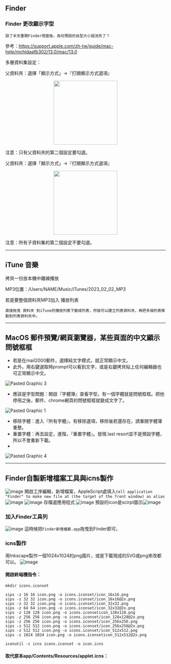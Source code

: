 ## Finder
### Finder 更改顯示字型

`設了半天重開Finder視窗後，為何預設的自型大小就消失了？`

參考：https://support.apple.com/zh-tw/guide/mac-help/mchldaafb302/13.0/mac/13.0

多層資料集設定：

父資料夾：選擇「顯示方式」->『打開顯示方式選項』
<p align="center"> <img width=200 src="https://user-images.githubusercontent.com/18000764/216751152-716752c4-f1ca-4db8-ae5d-3b71852718e9.png"> </p>

注意：只有父資料夾的第二個設定要勾選。

父資料夾：選擇「顯示方式」->『打開顯示方式選項』
<p align="center"> <img width=200 src="https://user-images.githubusercontent.com/18000764/216751174-d0c95fc0-3738-4b94-8c09-36947645dece.png"> </p>

注意：所有子資料集的第二個設定不要勾選。

* * *

## iTune 音樂

拷貝一份放本機中離線播放

MP3位置：/Users/NAME/Music/iTunes/2023_02_02_MP3

若是要整個資料夾MP3加入 播放列表

`直接拖曳 資料夾 到iTune的播放列表下變成列表，然後可以建立列表資料夾，再把多個列表移動到列表資料夾中。`


* * *

## MacOS 郵件預覽/網頁瀏覽器，某些頁面的中文顯示問號框框

* 若是在mail2000郵件，選擇純文字模式，就正常顯示中文。
* 此外，用右鍵選取時prompt可以看到文字，或是右鍵拷貝貼上任何編輯器也可正常顯示中文。

![Pasted Graphic 3](https://github.com/vscv/AllYouNeedToKnowAboutX/assets/18000764/673abcc2-8b9f-4165-a05c-c304e5bfa09c)

* 應該是字型問題：開啟『字體簿』查看字型，有一個字體就是問號框框。把他停用之後，郵件、chrome網頁的問號框框就變成文字了。

![Pasted Graphic 1](https://github.com/vscv/AllYouNeedToKnowAboutX/assets/18000764/e9a1aff1-7bb7-4fb0-87d2-83cea7237394)

* 移除字體：進入『所有字體』，有移除選項，移除後若還存在，請重開字體簿重整。
* 重置字體：再去設定，進階，『重置字體』。發現.last resort並不是預設字體，所以不會重新下載。
* 
![Pasted Graphic 4](https://github.com/vscv/AllYouNeedToKnowAboutX/assets/18000764/cfd7f8de-ba34-4f19-a28c-89cbab2b244d)


* * *

## Finder自製新增檔案工具與icns製作

![image](https://github.com/vscv/AllYouNeedToKnowAboutX/assets/18000764/f03f7fc4-e31b-43ea-a5a3-8b162495387b)
開啟工序編輯，新增檔案，AppleScript處填入`tell application "Finder" to make new file at (the target of the front window) as alias`
![image](https://github.com/vscv/AllYouNeedToKnowAboutX/assets/18000764/bfb0e753-b902-4cf8-a1b3-93929806c1d4)
![image](https://github.com/vscv/AllYouNeedToKnowAboutX/assets/18000764/e3b87508-fd4d-472b-ab51-d31a63b97729)
存檔選應用程式
![image](https://github.com/vscv/AllYouNeedToKnowAboutX/assets/18000764/98472d37-343d-473c-8ed1-972b9d824507)
預設的icon是scirpt圖示![image](https://github.com/vscv/AllYouNeedToKnowAboutX/assets/18000764/67fd1bb5-d3fd-4a75-b32a-64a6f9f1ce6f)

### 加入Finder工具列
![image](https://github.com/vscv/AllYouNeedToKnowAboutX/assets/18000764/068f53c7-e670-41a5-a4ab-f71d16b742c8)
這時候把`Finder新增檔案.app`拖曳到Finder即可。


### icns製作

用Inkscape製作一個1024x1024的png圖片，或是下載現成的SVG或png來改都可以。
![image](https://github.com/vscv/AllYouNeedToKnowAboutX/assets/18000764/45dae621-50cc-4860-bdfe-d1bf94989e58)

#### 開啟終端機指令： 

```shell
mkdir icons.iconset

sips -z 16 16 icon.png -o icons.iconset/icon_16x16.png
sips -z 32 32 icon.png -o icons.iconset/icon_16x16@2x.png
sips -z 32 32 icon.png -o icons.iconset/icon_32x32.png
sips -z 64 64 icon.png -o icons.iconset/icon_32x32@2x.png
sips -z 128 128 icon.png -o icons.iconseticon_128x128.png
sips -z 256 256 icon.png -o icons.iconset/icon_128x128@2x.png
sips -z 256 256 icon.png -o icons.iconset/icon_256x256.png
sips -z 512 512 icon.png -o icons.iconset/icon_256x256@2x.png
sips -z 512 512 icon.png -o icons.iconset/icon_512x512.png
sips -z 1024 1024 icon.png -o icons.iconseticon_512x512@2x.png

iconutil -c icns icons.iconset -o icon.icns
```

#### 取代原本app/Contents/Resources/applet.icns： 


